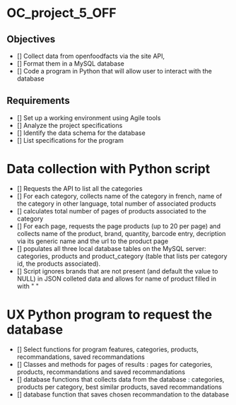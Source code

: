 # OC_project_5_OFF

## Objectives
- [] Collect data from openfoodfacts via the site API,
- [] Format them in a MySQL database
- [] Code a program in Python that will allow user to interact with the database

## Requirements
- [] Set up a working environment using Agile tools
- [] Analyze the project specifications 
- [] Identify the data schema for the database
- [] List specifications for the program

# Data collection with Python script
- [] Requests the API to list all the categories
- [] For each category, collects name of the category in french, name of the category in other language, total number of associated products
- [] calculates total number of pages of products associated to the category
- [] For each page, requests the page products (up to 20 per page) and collects name of the product, brand, quantity, barcode entry, decription via its generic name and the url to the product page
- [] populates all three local database tables on the MySQL server: categories, products and product\_category (table that lists per category id, the products associated).
- [] Script ignores brands that are not present (and default the value to NULL) in JSON colleted data and allows for name of product filled in with " "

# UX Python program to request the database 
- [] Select functions for program features, categories, products, recommandations, saved recommandations
- [] Classes and methods for pages of results : pages for categories, products, recommandations and saved recommandations
- [] database functions that collects data from the database : categories, products per category, best similar products, saved recommandations
- [] database function that saves chosen recommandation to the database

